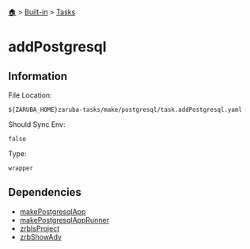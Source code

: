 <!--startTocHeader-->
[🏠](../../README.md) > [Built-in](../README.md) > [Tasks](README.md)
# addPostgresql
<!--endTocHeader-->


## Information

File Location:

    ${ZARUBA_HOME}zaruba-tasks/make/postgresql/task.addPostgresql.yaml

Should Sync Env:

    false

Type:

    wrapper


## Dependencies

- [makePostgresqlApp](make-postgresql-app.md)
- [makePostgresqlAppRunner](make-postgresql-app-runner.md)
- [zrbIsProject](zrb-is-project.md)
- [zrbShowAdv](zrb-show-adv.md)



<!--startTocSubtopic-->

<!--endTocSubtopic-->